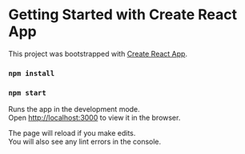 # Getting Started with Create React App

This project was bootstrapped with [Create React App](https://github.com/facebook/create-react-app).

### `npm install`

### `npm start`

Runs the app in the development mode.\
Open [http://localhost:3000](http://localhost:3000) to view it in the browser.

The page will reload if you make edits.\
You will also see any lint errors in the console.
